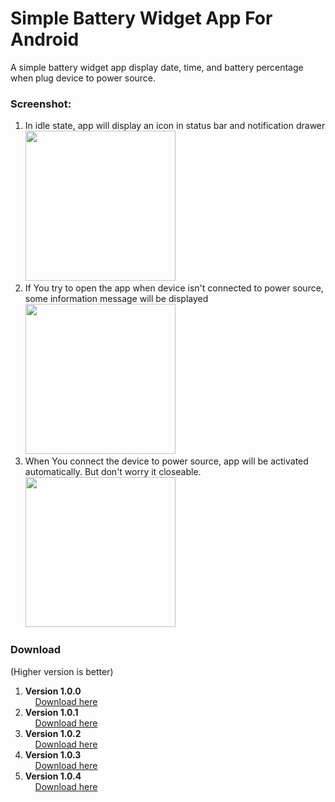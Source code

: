 # Simple Battery Widget App For Android
A simple battery widget app display date, time, and battery percentage when plug device to power source.

<h3>Screenshot:</h3>
<ol>
<li>In idle state, app will display an icon in status bar and notification drawer<br/>
<img src="http://cdn.unydevelopernetwork.com/mil-system/widgetApp/git/Screenshot_2017-02-07-08-31-13.png" width="240">
</li>

<li>If You try to open the app when device isn't connected to power source, some information message will be displayed<br/>
<img src="http://cdn.unydevelopernetwork.com/mil-system/widgetApp/git/Screenshot_2017-02-07-08-31-25.png" width="240">
</li>

<li>When You connect the device to power source, app will be activated automatically. But don't worry it closeable.<br/>
<img src="http://cdn.unydevelopernetwork.com/mil-system/widgetApp/git/Screenshot_2017-02-07-08-30-53.png" width="240">
</li>
</ol>

<h3>Download</h3>
(Higher version is better)
<ol>
<li><strong>Version 1.0.0</strong><br/>
&nbsp;&nbsp;&nbsp;&nbsp;<a href="http://cdn.unydevelopernetwork.com/mil-system/widgetApp/1.0.0/com.mil.system.widgetapp.apk">Download here</a>
</li>
<li><strong>Version 1.0.1</strong><br/>
&nbsp;&nbsp;&nbsp;&nbsp;<a href="http://cdn.unydevelopernetwork.com/mil-system/widgetApp/1.0.1/com.mil.system.widgetapp.apk">Download here</a>
</li>
<li><strong>Version 1.0.2</strong><br/>
&nbsp;&nbsp;&nbsp;&nbsp;<a href="http://cdn.unydevelopernetwork.com/mil-system/widgetApp/1.0.2/com.mil.system.widgetapp.apk">Download here</a>
</li>
<li><strong>Version 1.0.3</strong><br/>
&nbsp;&nbsp;&nbsp;&nbsp;<a href="http://cdn.unydevelopernetwork.com/mil-system/widgetApp/1.0.3/com.mil.system.widgetapp.apk">Download here</a>
</li>
<li><strong>Version 1.0.4</strong><br/>
&nbsp;&nbsp;&nbsp;&nbsp;<a href="http://cdn.unydevelopernetwork.com/mil-system/widgetApp/1.0.4/com.mil.system.widgetapp.apk">Download here</a>
</li>
</ol>
